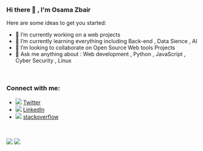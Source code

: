 ### Hi there 👋 , I'm Osama Zbair 


Here are some ideas to get you started:

- 🔭 I’m currently working on a web projects 
- 🌱 I’m currently learning everything including Back-end , Data Sience , AI
- 👯 I’m looking to collaborate on Open Source Web tools Projects
- 💬 Ask me anything about : Web development , Python , JavaScript , Cyber Security , Linux
<br>

### Connect with me:
- <img src="https://icons8.com/icon/5MQ0gPAYYx7a/twitterhttps://img.icons8.com/android/2x/twitter.png"> [Twitter](https://twitter.com/O_zbair)<br>
- <img src="https://icons8.com/icon/3869/linkedin"> [LinkedIn](https://www.linkedin.com/in/oussama-zbair-373991202/)<br>
- <img src="https://icons8.com/icon/dtYaGsSmXwVm/stackoverflow"> [stackoverflow](https://stackoverflow.com/users/13872181/osama-zbair?tab=profile)





<br />
<br />




<img src="https://github-readme-stats.vercel.app/api?username=O-zbair&show_icons=true&theme=highcontrast"> 
<img src="https://github-readme-stats.vercel.app/api/top-langs/?username=O-zbair&layout=compact">
